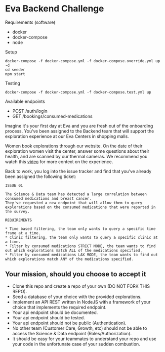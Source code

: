 # Eva Backend Challenge

Requirements (software)
* docker
* docker-compose
* node

Setup
```
docker-compose -f docker-compose.yml -f docker-compose.override.yml up -d 
cd seeder 
npm start
```

Testing
```
docker-compose -f docker-compose.yml -f docker-compose.test.yml up
```

Available endpoints

* POST /auth/login
* GET /bookings/consumed-medications 

Imagine it's your first day at Eva and you are fresh out of the onboarding process.
You've been assigned to the Backend team that will support the exploration experience at our Eva Centers in shopping malls.

Women book explorations through our website.
On the date of their exploration women visit the center, answer some questions about their health, and are scanned by our thermal cameras.
We recommend you watch this [video](https://youtu.be/12h-0qUdJag) for more context on the experience.

Back to work, you log into the issue tracker and find that you've already been assigned the following ticket:

```
ISSUE 01

The Science & Data team has detected a large correlation between consumed medications and breast cancer.
They've requested a new endpoint that will allow them to query explorations based on the consumed medications that were reported in the survey.

REQUIREMENTS

* Time based filtering, the team only wants to query a specific time frame at a time.
* Clinic filtering, the team only wants to query a specific clinic at a time.
* Filter by consumed medications STRICT MODE, the team wants to find out which explorations match ALL of the medications specified.
* Filter by consumed medications LAX MODE, the team wants to find out which explorations match ANY of the medications specified.
```

## Your mission, should you choose to accept it

- Clone this repo and create a repo of your own (DO NOT FORK THIS REPO).
- Seed a database of your choice with the provided explorations.
- Implement an API REST written in NodeJS with a framework of your choice that implements the required endpoint.
- Your api endpoint should be documented.
- Your api endpoint should be tested.
- Your api endpoint should not be public (Authentication).
- No other team (Customer Care, Growth, etc) should not be able to access the Science & Data endpoint (Roles/Authorization).
- It should be easy for your teammates to understand your repo and use your code in the unfortunate case of your sudden combustion.
